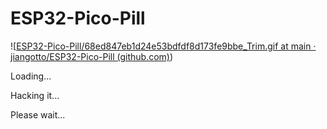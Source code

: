 # ESP32-Pico-Pill

![[ESP32-Pico-Pill/68ed847eb1d24e53bdfdf8d173fe9bbe_Trim.gif at main · jiangotto/ESP32-Pico-Pill (github.com)](https://github.com/jiangotto/ESP32-Pico-Pill/blob/main/0.Documents/image/68ed847eb1d24e53bdfdf8d173fe9bbe_Trim.gif))

Loading...

Hacking it...

Please wait...
